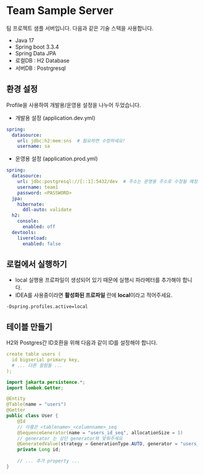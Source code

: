 # Team Sample Server

팀 프로젝트 샘플 서버입니다.
다음과 같은 기술 스택을 사용합니다.

* Java 17
* Spring boot 3.3.4
* Spring Data JPA
* 로컬DB : H2 Database
* 서버DB : Postrgresql

## 환경 설정

Profile을 사용하여 개발용/운영용 설정을 나누어 두었습니다.

* 개발용 설정 (application.dev.yml)
```yaml
spring:
  datasource:
    url: jdbc:h2:mem:sns  # 필요하면 수정하세요!
    username: sa
```

* 운영용 설정 (application.prod.yml)
```yaml
spring:
  datasource:
    url: jdbc:postgresql://[::1]:5432/dev  # 주소는 운영용 주소로 수정될 예정입니다.
    username: team1
    password: <PASSWORD>
  jpa:
    hibernate:
      ddl-auto: validate
  h2:
    console:
      enabled: off
  devtools:
    livereload:
      enabled: false
```

## 로컬에서 실행하기
* local 실행용 프로파일이 생성되어 있기 때문에 실행시 파라메터를 추가해야 합니다.
* IDEA를 사용중이라면 **활성화된 프로파일** 란에 **local**이라고 적어주세요.
```shell
-Dspring.profiles.active=local
```

## 테이블 만들기
H2와 Postgres간 ID호환을 위해 다음과 같이 ID를 설정해야 합니다.
```yaml
create table users (
  id bigserial primary key,
  # ... 다른 컬럼들 ...
);
```
```java
import jakarta.persistence.*;
import lombok.Getter;

@Entity
@Table(name = "users")
@Getter
public class User {
    @Id
    // 이름은 <tablename>_<columnname>_seq
    @SequenceGenerator(name = "users_id_seq", allocationSize = 1)
    // generator 는 상단 generator와 맞춰주세요
    @GeneratedValue(strategy = GenerationType.AUTO, generator = "users_id_seq")
    private Long id;
    
    // ... 추가 property ...
}
```

